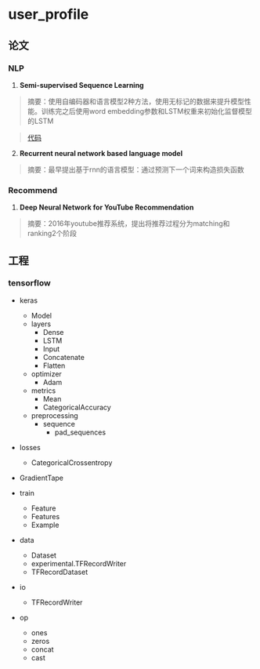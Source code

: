# user_profile

## 论文
### NLP
1. **Semi-supervised Sequence Learning**
> 摘要：使用自编码器和语言模型2种方法，使用无标记的数据来提升模型性能。训练完之后使用word embedding参数和LSTM权重来初始化监督模型的LSTM

> [代码](https://github.com/dongjun-Lee/transfer-learning-text-tf)

2. **Recurrent neural network based language model**
> 摘要：最早提出基于rnn的语言模型：通过预测下一个词来构造损失函数

### Recommend
1. **Deep Neural Network for YouTube Recommendation**
> 摘要：2016年youtube推荐系统，提出将推荐过程分为matching和ranking2个阶段

## 工程
### tensorflow
- keras
    - Model
    - layers
        - Dense
        - LSTM
        - Input
        - Concatenate
        - Flatten
    - optimizer
        - Adam
    - metrics
        - Mean
        - CategoricalAccuracy
    - preprocessing
        - sequence
            - pad_sequences
    
        
        
- losses
    - CategoricalCrossentropy

- GradientTape

- train
    - Feature
    - Features
    - Example

- data
    - Dataset
    - experimental.TFRecordWriter
    - TFRecordDataset

- io
    - TFRecordWriter

- op
    - ones
    - zeros
    - concat
    - cast

